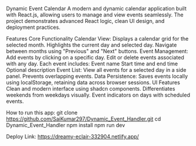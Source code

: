 Dynamic Event Calendar
A modern and dynamic calendar application built with React.js, allowing users to manage and view events seamlessly. The project demonstrates advanced React logic, clean UI design, and deployment practices.

Features
Core Functionality
Calendar View:
Displays a calendar grid for the selected month.
Highlights the current day and selected day.
Navigate between months using "Previous" and "Next" buttons.
Event Management:
Add events by clicking on a specific day.
Edit or delete events associated with any day.
Each event includes:
Event name
Start time and end time
Optional description
Event List:
View all events for a selected day in a side panel.
Prevents overlapping events.
Data Persistence:
Saves events locally using localStorage, retaining data across browser sessions.
UI Features
Clean and modern interface using shadcn components.
Differentiates weekends from weekdays visually.
Event indicators on days with scheduled events.

How to run this app:
git clone https://github.com/SaiKumar297/Dynamic_Event_Handler.git
cd Dynamic_Event_Handler
npm install
npm run dev

Deploy Link:
https://dreamy-eclair-332904.netlify.app/
